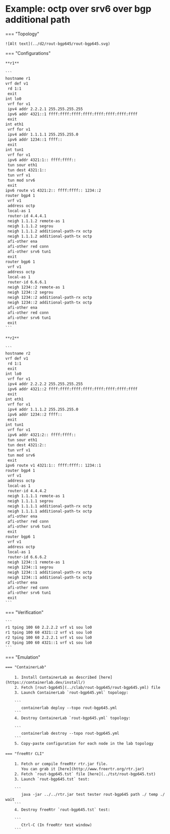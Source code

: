 # Example: octp over srv6 over bgp additional path

=== "Topology"

    ![Alt text](../d2/rout-bgp645/rout-bgp645.svg)

=== "Configurations"

    **r1**

    ```
    hostname r1
    vrf def v1
     rd 1:1
     exit
    int lo0
     vrf for v1
     ipv4 addr 2.2.2.1 255.255.255.255
     ipv6 addr 4321::1 ffff:ffff:ffff:ffff:ffff:ffff:ffff:ffff
     exit
    int eth1
     vrf for v1
     ipv4 addr 1.1.1.1 255.255.255.0
     ipv6 addr 1234::1 ffff::
     exit
    int tun1
     vrf for v1
     ipv6 addr 4321:1:: ffff:ffff::
     tun sour eth1
     tun dest 4321:1::
     tun vrf v1
     tun mod srv6
     exit
    ipv6 route v1 4321:2:: ffff:ffff:: 1234::2
    router bgp4 1
     vrf v1
     address octp
     local-as 1
     router-id 4.4.4.1
     neigh 1.1.1.2 remote-as 1
     neigh 1.1.1.2 segrou
     neigh 1.1.1.2 additional-path-rx octp
     neigh 1.1.1.2 additional-path-tx octp
     afi-other ena
     afi-other red conn
     afi-other srv6 tun1
     exit
    router bgp6 1
     vrf v1
     address octp
     local-as 1
     router-id 6.6.6.1
     neigh 1234::2 remote-as 1
     neigh 1234::2 segrou
     neigh 1234::2 additional-path-rx octp
     neigh 1234::2 additional-path-tx octp
     afi-other ena
     afi-other red conn
     afi-other srv6 tun1
     exit
    ```

    **r2**

    ```
    hostname r2
    vrf def v1
     rd 1:1
     exit
    int lo0
     vrf for v1
     ipv4 addr 2.2.2.2 255.255.255.255
     ipv6 addr 4321::2 ffff:ffff:ffff:ffff:ffff:ffff:ffff:ffff
     exit
    int eth1
     vrf for v1
     ipv4 addr 1.1.1.2 255.255.255.0
     ipv6 addr 1234::2 ffff::
     exit
    int tun1
     vrf for v1
     ipv6 addr 4321:2:: ffff:ffff::
     tun sour eth1
     tun dest 4321:2::
     tun vrf v1
     tun mod srv6
     exit
    ipv6 route v1 4321:1:: ffff:ffff:: 1234::1
    router bgp4 1
     vrf v1
     address octp
     local-as 1
     router-id 4.4.4.2
     neigh 1.1.1.1 remote-as 1
     neigh 1.1.1.1 segrou
     neigh 1.1.1.1 additional-path-rx octp
     neigh 1.1.1.1 additional-path-tx octp
     afi-other ena
     afi-other red conn
     afi-other srv6 tun1
     exit
    router bgp6 1
     vrf v1
     address octp
     local-as 1
     router-id 6.6.6.2
     neigh 1234::1 remote-as 1
     neigh 1234::1 segrou
     neigh 1234::1 additional-path-rx octp
     neigh 1234::1 additional-path-tx octp
     afi-other ena
     afi-other red conn
     afi-other srv6 tun1
     exit
    ```

=== "Verification"

    ```
    r1 tping 100 60 2.2.2.2 vrf v1 sou lo0
    r1 tping 100 60 4321::2 vrf v1 sou lo0
    r2 tping 100 60 2.2.2.1 vrf v1 sou lo0
    r2 tping 100 60 4321::1 vrf v1 sou lo0
    ```

=== "Emulation"

    === "ContainerLab"

        1. Install ContainerLab as described [here](https://containerlab.dev/install/)  
        2. Fetch [rout-bgp645](../clab/rout-bgp645/rout-bgp645.yml) file  
        3. Launch ContainerLab `rout-bgp645.yml` topology:  

        ```
           containerlab deploy --topo rout-bgp645.yml  
        ```
        4. Destroy ContainerLab `rout-bgp645.yml` topology:  

        ```
           containerlab destroy --topo rout-bgp645.yml  
        ```
        5. Copy-paste configuration for each node in the lab topology

    === "freeRtr CLI"

        1. Fetch or compile freeRtr rtr.jar file.  
           You can grab it [here](http://www.freertr.org/rtr.jar)  
        2. Fetch `rout-bgp645.tst` file [here](../tst/rout-bgp645.tst)  
        3. Launch `rout-bgp645.tst` test:  

        ```
           java -jar ../../rtr.jar test tester rout-bgp645 path ./ temp ./ wait
        ```
        4. Destroy freeRtr `rout-bgp645.tst` test:  

        ```
           Ctrl-C (In freeRtr test window)
        ```

